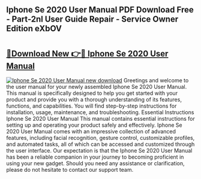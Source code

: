 ## Iphone Se 2020 User Manual PDF Download Free - Part-2nl User Guide Repair - Service Owner Edition eXbOV

# <h2><a href="http://bc39047.oget.top/?id=Iphone+Se+2020+User+Manual">🔗Download New 👉🔴 Iphone Se 2020 User Manual</a></h2>

[![Iphone Se 2020 User Manual new download](https://i.imgur.com/5g1atiW.png)](http://bc39047.oget.top/?id=Iphone+Se+2020+User+Manual)
Greetings and welcome to the user manual for your newly assembled Iphone Se 2020 User Manual. This manual is specifically designed to help you get started with your product and provide you with a thorough understanding of its features, functions, and capabilities. You will find step-by-step instructions for installation, usage, maintenance, and troubleshooting. Essential Instructions Iphone Se 2020 User Manual This manual contains essential instructions for setting up and operating your product safely and effectively. Iphone Se 2020 User Manual comes with an impressive collection of advanced features, including facial recognition, gesture control, customizable profiles, and automated tasks, all of which can be accessed and customized through the user interface. Our expectation is that the Iphone Se 2020 User Manual has been a reliable companion in your journey to becoming proficient in using your new gadget. Should you need any assistance or clarification, please do not hesitate to contact our support team.
